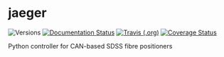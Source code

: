 jaeger
======

![Versions](https://img.shields.io/badge/python-3.7-blue)
[![Documentation Status](https://readthedocs.org/projects/jaeger/badge/?version=latest)](https://sdss-jaeger.readthedocs.io/en/latest/?badge=latest)
[![Travis (.org)](https://img.shields.io/travis/sdss/jaeger)](https://travis-ci.org/sdss/jaeger)
[![Coverage Status](https://coveralls.io/repos/github/sdss/jaeger/badge.svg?branch=master)](https://coveralls.io/github/sdss/seiya?branch=master)

Python controller for CAN-based SDSS fibre positioners
